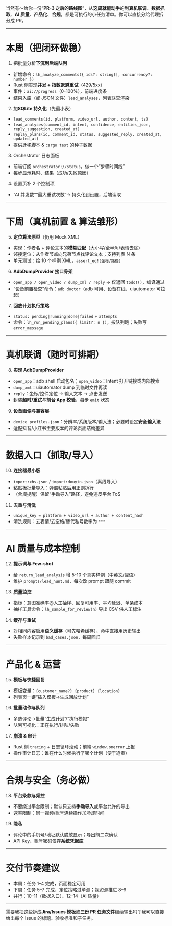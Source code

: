 当然有～给你一份“**PR-3 之后的路线图**”，从**这周就能动手**的到**真机联调**、**数据抓取**、**AI 质量**、**产品化**、**合规**，都是可执行的小任务清单。你可以直接分给代理拆分成 PR。

---

# 本周（把闭环做稳）

1. 把批量分析**下沉到后端队列**

* 新增命令：`lh_analyze_comments({ ids?: string[], concurrency?: number })`
* Rust 侧实现**并发 + 指数退避重试**（429/5xx）
* 事件：`ai://progress`（0-100%），前端进度条
* 结果入库（或 JSON 文件）`lead_analyses`，列表联查渲染

2. 加**SQLite 持久化**（先最小表）

* `lead_comments(id, platform, video_url, author, content, ts)`
* `lead_analyses(comment_id, intent, confidence, entities_json, reply_suggestion, created_at)`
* `replay_plans(id, comment_id, status, suggested_reply, created_at, updated_at)`
* 提供迁移脚本 & `cargo test` 的种子数据

3. Orchestrator 日志面板

* 前端订阅 `orchestrator://status`，做一个“步骤时间线”
* 每步显示耗时、结果（成功/失败原因）

4. 设置页补 2 个控制项

* “AI 并发数”“最大重试次数”→ 持久化到设置，后端读取

---

# 下周（真机前置 & 算法雏形）

5. **定位算法原型**（仍用 Mock XML）

* 实现：作者名 + 评论文本的**模糊匹配**（大小写/全半角/表情去除）
* 邻接定位：从作者节点向兄弟节点找评论文本；支持列表 N 条
* 单元测试：给 10 个样例 XML，`assert_eq!(坐标/路径)`

6. **AdbDumpProvider 接口骨架**

* `open_app / open_video / dump_xml / reply` → 仅返回 `todo!()`，编译通过
* “设备前置检查”命令：`adb doctor`（adb 可用、设备在线、uiautomator 可拉起）

7. **回放计划执行策略**

* `status: pending|running|done|failed` + `attempts`
* 命令：`lh_run_pending_plans({ limit?: n })`，按队列跑；失败写 `error_message`

---

# 真机联调（随时可排期）

8. **实现 AdbDumpProvider**

* `open_app`：adb shell 启动包名；`open_video`：Intent 打开链接或内部搜索
* `dump_xml`：uiautomator dump 到临时文件再读
* `reply`：坐标/控件定位 → 输入文本 → 点击发送
* 封装**超时/重试**与**前台 App 校验**，每步 `emit` 状态

9. **设备画像与兼容层**

* `device_profiles.json`：分辨率/系统版本/输入法；必要时设定**安全输入法**
* 适配抖音/小红书主要版本的评论页面结构差异

---

# 数据入口（抓取/导入）

10. **连接器最小版**

* `import:xhs.json` / `import:douyin.json`（离线导入）
* 粘贴板批量导入：弹窗粘贴后用正则拆行
* （合规提醒）保留“手动导入”路径，避免违反平台 ToS

11. **去重与清洗**

* `unique_key = platform + video_url + author + content_hash`
* 清洗规则：去表情/去空格/替代私号数字为 `***`

---

# AI 质量与成本控制

12. **提示词与 Few-shot**

* 给 `return_lead_analysis` 增 5-10 个真实样例（中英文/俚语）
* 维护 `prompts/lead_hunt.md`，每次改 prompt 跟随 commit

13. **质量监控**

* 指标：意图准确率@人工抽样、回复可用率、平均延迟、单条成本
* 抽样工具命令：`lh_sample_for_review(n)` 导出 CSV 供人工标注

14. **缓存与重试**

* 对相同内容启用**语义缓存**（可先哈希缓存），命中直接用历史输出
* 失败样本记录到 `bad_cases.json`，每周回归

---

# 产品化 & 运营

15. **模板与快捷回复**

* 模板变量：`{customer_name?} {product} {location}`
* 列表页一键“插入模板→生成回放计划”

16. **批量动作与队列**

* 多选评论→批量“生成计划”/“执行模拟”
* 队列可视化：正在执行/排队/失败

17. **崩溃 & 审计**

* Rust 侧 `tracing` + 日志循环滚动；前端 `window.onerror` 上报
* 操作审计日志：谁在什么时候执行了哪个计划（便于追责）

---

# 合规与安全（务必做）

18. **平台条款与频控**

* 不要绕过平台限制；默认只支持**手动导入**或平台允许的导出
* 速率限制：同一视频/账号连续操作加冷却时间

19. **隐私**

* 评论中的手机号/地址默认脱敏显示；导出前二次确认
* API Key、账号密码仅存**系统凭据库**

---

# 交付节奏建议

* 本周：任务 1–4 完成，页面稳定可用
* 下周：任务 5–7 完成，定位策略过单测；视资源推进 8–9
* 并行：10–11（数据入口）、12–14（AI 质量）

---

需要我把这些拆成**Jira/Issues 模板**或**三份 PR 任务文件**继续输出吗？我可以直接给出每个 Issue 的标题、验收标准和子任务。
